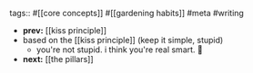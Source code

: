 tags:: #[[core concepts]] #[[gardening habits]] #meta #writing

- **prev:** [[kiss principle]]
- based on the [[kiss principle]] (keep it simple, stupid)
	- you're not stupid. i think you're real smart. 💚
- **next:** [[the pillars]]